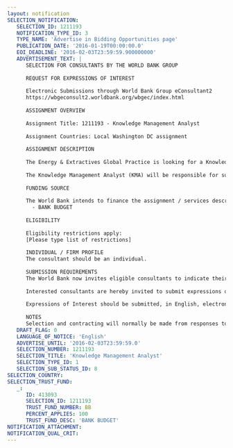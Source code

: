 ```yaml
---
layout: notification
SELECTION_NOTIFICATION: 
   SELECTION_ID: 1211193
   NOTIFICATION_TYPE_ID: 3
   TYPE_NAME: 'Advertise in Bidding Opportunities page'
   PUBLICATION_DATE: '2016-01-19T00:00:00.0'
   EOI_DEADLINE: '2016-02-03T23:59:59.900000000'
   ADVERTISEMENT_TEXT: |
      SELECTION FOR CONSULTANTS BY THE WORLD BANK GROUP
      
      REQUEST FOR EXPRESSIONS OF INTEREST
      
      Electronic Submissions through World Bank Group eConsultant2
      https://wbgeconsult2.worldbank.org/wbgec/index.html
      
      ASSIGNMENT OVERVIEW
      
      Assignment Title: 1211193 - Knowledge Management Analyst
      
      Assignment Countries: Local Washington DC assignment
      
      ASSIGNMENT DESCRIPTION
      
      The Energy & Extractives Global Practice is looking for a Knowledge Management Analyst. With the establishment of the GP and the Global Solutions Groups (GSGs), there has been a significant increase in strategic knowledge creation activities. This has resulted in the need to capture, file, and share insights on the internal GP intranet and allied GSG web sites.
      
      The Knowledge Management Analyst (KMA) will be responsible for supporting the GPs program to build knowledge competencies through the six Global Solutions Groups. The KMA will focus on supporting a range of KM activities throughout the project life cycle. The KMA will report to the Knowledge Management Officer of the practice and is expected to work on location at the World Banks offices in Washington DC.
      
      FUNDING SOURCE
      
      The World Bank intends to finance the assignment / services described below under the following trust fund(s):
        - BANK BUDGET
      
      ELIGIBILITY
      
      Eligibility restrictions apply:
      [Please type list of restrictions]
      
      INDIVIDUAL / FIRM PROFILE
      The consultant should be an individual. 
      
      SUBMISSION REQUIREMENTS
      The World Bank now invites eligible consultants to indicate their interest in providing the services.  Interested consultants must provide information indicating that they are qualified to perform the services (brochures, description of similar assignments, experience in similar conditions, availability of appropriate skills among staff, etc.).  Please note that the total size of all attachments should be less than 5MB.  
      
      Interested consultants are hereby invited to submit expressions of interest.
      
      Expressions of Interest should be submitted, in English, electronically through World Bank Group eConsultant2 (https://wbgeconsult2.worldbank.org/wbgec/index.html)
      
      NOTES
      Selection and contracting will normally be made from responses to this notification.  The consultant will be selected from a shortlist, subject to availability of funding.
   DRAFT_FLAG: 0
   LANGUAGE_OF_NOTICE: 'English'
   ADVERTISE_UNTIL: '2016-02-03T23:59:59.0'
   SELECTION_NUMBER: 1211193
   SELECTION_TITLE: 'Knowledge Management Analyst'
   SELECTION_TYPE_ID: 1
   SELECTION_SUB_STATUS_ID: 8
SELECTION_COUNTRY: 
SELECTION_TRUST_FUND: 
   _: 
      ID: 413093
      SELECTION_ID: 1211193
      TRUST_FUND_NUMBER: BB
      PERCENT_APPLIES: 100
      TRUST_FUND_DESC: 'BANK BUDGET'
NOTIFICATION_ATTACHMENT: 
NOTIFICATION_QUAL_CRIT: 
---
```

